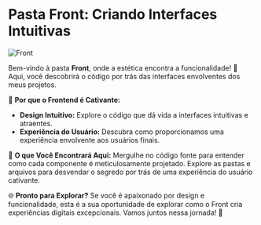 # Pasta Front: Criando Interfaces Intuitivas

![Front](link-para-imagem.gif)

Bem-vindo à pasta **Front**, onde a estética encontra a funcionalidade! 🎨 Aqui, você descobrirá o código por trás das interfaces envolventes dos meus projetos.

🚀 **Por que o Frontend é Cativante:**
- **Design Intuitivo:** Explore o código que dá vida a interfaces intuitivas e atraentes.
- **Experiência do Usuário:** Descubra como proporcionamos uma experiência envolvente aos usuários finais.

🔗 **O que Você Encontrará Aqui:**
Mergulhe no código fonte para entender como cada componente é meticulosamente projetado. Explore as pastas e arquivos para desvendar o segredo por trás de uma experiência do usuário cativante.

🌐 **Pronto para Explorar?**
Se você é apaixonado por design e funcionalidade, esta é a sua oportunidade de explorar como o Front cria experiências digitais excepcionais. Vamos juntos nessa jornada! 🌟
